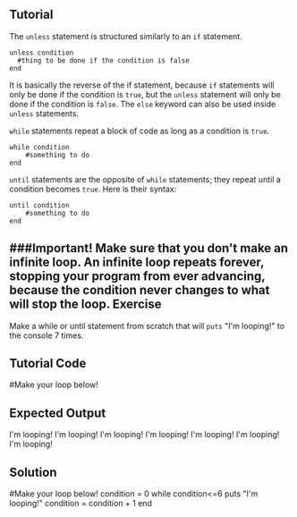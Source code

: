 Tutorial
--------
The `unless` statement is structured similarly to an `if` statement.

    unless condition
      #thing to be done if the condition is false
    end

It is basically the reverse of the if statement, because `if` statements will only be done if the condition is `true`, but the `unless` statement will only be done if the condition is `false`. The `else` keyword can also be used inside `unless` statements. 

`while` statements repeat a block of code as long as a condition is `true`.

    while condition
        #something to do
    end

`until` statements are the opposite of `while` statements; they repeat until a condition becomes `true`. Here is their syntax:

    until condition
        #something to do
    end

###Important!
Make sure that you don't make an **infinite loop**. An infinite loop repeats forever, stopping your program from ever advancing, because the condition never changes to what will stop the loop.
Exercise
--------
Make a while or until statement from scratch that will `puts` "I'm looping!" to the console 7 times.

Tutorial Code
-------------
   #Make your loop below!

Expected Output
---------------
I'm looping!
I'm looping!
I'm looping!
I'm looping!
I'm looping!
I'm looping!
I'm looping!

Solution
--------
   #Make your loop below!
condition = 0
while condition<=6
    puts "I'm looping!"
    condition = condition + 1
end
